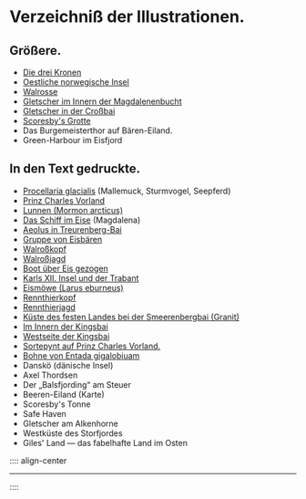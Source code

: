 
# Verzeichniß der Illustrationen.

## Größere. 
* [Die drei Kronen](ch003.xhtml#b035)
* [Oestliche norwegische Insel](ch003.xhtml#b036)
* [Walrosse](ch003.xhtml#b078)
* [Gletscher im Innern der Magdalenenbucht](ch003.xhtml#b268)
* [Gletscher in der Croßbai](ch003.xhtml#b280)
* [Scoresby's Grotte](ch003.xhtml#b292)
* Das Burgemeisterthor auf Bären-Eiland.
* Green-Harbour im Eisfjord

## In den Text gedruckte.
* [Procellaria glacialis](ch003.xhtml#b017) (Mallemuck, Sturmvogel, Seepferd)
* [Prinz Charles Vorland](ch003.xhtml#b034)
* [Lunnen (Mormon arcticus)](ch003.xhtml#b049)
* [Das Schiff im Eise](ch003.xhtml#b071) (Magdalena)
* [Aeolus in Treurenberg-Bai](ch003.xhtml#b079)
* [Gruppe von Eisbären](ch003.xhtml#b129)
* [Walroßkopf](ch003.xhtml#b132)
* [Walroßjagd](ch003.xhtml#b136)
* [Boot über Eis gezogen](ch003.xhtml#b183)
* [Karls XII. Insel und der Trabant](ch003.xhtml#b196)
* [Eismöwe (Larus eburneus)](ch003.xhtml#b205)
* [Rennthierkopf](ch003.xhtml#b231)
* [Rennthierjagd](ch003.xhtml#b257)
* [Küste des festen Landes bei der Smeerenbergbai (Granit)](ch003.xhtml#b277)
* [Im Innern der Kingsbai](ch003.xhtml#b289)
* [Westseite der Kingsbai](ch003.xhtml#b293)
* [Sortepynt auf Prinz Charles Vorland.](ch003.xhtml#b315)
* [Bohne von Entada gigalobiuam](ch003.xhtml#b365)
* Danskö (dänische Insel)
* Axel Thordsen
* Der „Balsfjording“ am Steuer
* Beeren-Eiland (Karte)
* Scoresby's Tonne
* Safe Haven
* Gletscher am Alkenhorne
* Westküste des Storfjordes
* Giles' Land — das fabelhafte Land im Osten

:::: align-center
***
::::



